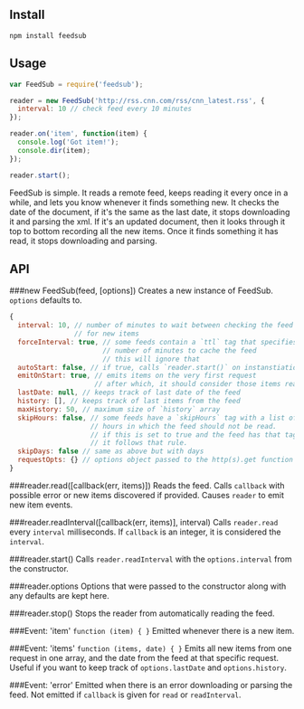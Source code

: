Install
------------

    npm install feedsub


Usage
------------------

```javascript
var FeedSub = require('feedsub');

reader = new FeedSub('http://rss.cnn.com/rss/cnn_latest.rss', {
  interval: 10 // check feed every 10 minutes
});

reader.on('item', function(item) {
  console.log('Got item!');
  console.dir(item);
});

reader.start();
```

FeedSub is simple. It reads a remote feed, keeps reading it every once in a while, and lets you know whenever it finds something new. It checks the date of the document, if it's the same as the last date, it stops downloading it and parsing the xml. If it's an updated document, then it looks through it top to bottom recording all the new items. Once it finds something it has read, it stops downloading and parsing.


API
---
###new FeedSub(feed, [options])
Creates a new instance of FeedSub. `options` defaults to.

```javascript
{
  interval: 10, // number of minutes to wait between checking the feed
                // for new items
  forceInterval: true, // some feeds contain a `ttl` tag that specifies the
                       // number of minutes to cache the feed
                       // this will ignore that
  autoStart: false, // if true, calls `reader.start()` on instanstiation
  emitOnStart: true, // emits items on the very first request
                     // after which, it should consider those items read
  lastDate: null, // keeps track of last date of the feed
  history: [], // keeps track of last items from the feed
  maxHistory: 50, // maximum size of `history` array
  skipHours: false, // some feeds have a `skipHours` tag with a list ofs
                    // hours in which the feed should not be read.
                    // if this is set to true and the feed has that tag,
                    // it follows that rule.
  skipDays: false // same as above but with days
  requestOpts: {} // options object passed to the http(s).get function
}
```

###reader.read([callback(err, items)])
Reads the feed. Calls `callback` with possible error or new items discovered if provided. Causes `reader` to emit new item events.

###reader.readInterval([callback(err, items)], interval)
Calls `reader.read` every `interval` milliseconds. If `callback` is an integer, it is considered the `interval`.

###reader.start()
Calls `reader.readInterval` with the `options.interval` from the constructor.

###reader.options
Options that were passed to the constructor along with any defaults are kept here.

###reader.stop()
Stops the reader from automatically reading the feed.

###Event: 'item'
`function (item) { }`
Emitted whenever there is a new item.

###Event: 'items'
`function (items, date) { }`
Emits all new items from one request in one array, and the date from the feed at that specific request. Useful if you want to keep track of `options.lastDate` and `options.history`.

###Event: 'error'
Emitted when there is an error downloading or parsing the feed. Not emitted if `callback` is given for `read` or `readInterval`.
